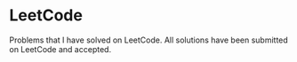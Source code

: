 # LeetCode

Problems that I have solved on LeetCode. All solutions have been submitted on LeetCode and accepted.
